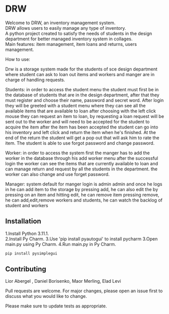 # DRW

Welcome to DRW, an inventory management system.   
DRW allows users to easily manage any type of inventory.   
A python project created to satisfy the needs of students in the design 
department for better managed inventory system in collages.   
Main features: item management, item loans and returns, users management.     

How to use:

Drw is a storage system made for the students of sce design department where student can ask
to loan out items and workers and manger are in charge of handling requests.

Students: in order to access the student menu the student must first be in the database of students that are
in the design department, after that they must register and choose their name, password and secret word.
After login they will be greeted with a student menu where they can see all the available items that are available to loan
after choosing with the left click mouse they can request an item to loan, by requesting a loan request will be sent out to the
worker and will need to be accepted for the student to acquire the item
after the item has been accepted the student can go into his inventory and left click and return the item when he's finished.
At the end of the return the student will get a pop out that will ask him to rate the item.
The student is able to use forgot password and change password.

Worker: in order to access the system first the manger has to add the worker in the database through his add worker menu
after the successful login the worker can see the items that are currently available to loan and
can manage return and request by all the students in the department.
the worker can also change and use forget password.

Manager: system default for manger login is admin admin and once he logs in he can add item to the storage by pressing add,
he can also edit the by pressing on an item and hitting edit,
he can  remove item pressing remove, he can add,edit,remove workers and students,
he can watch the backlog of student and workers

## Installation
1.Install Python 3.11.1.   
2.Install Py Charm.
3.Use 'pip install pyautogui' to install pycharm
3.Open main.py using Py Charm.
4.Run main.py in Py Charm.


```bash
pip install pysimplegui
```


## Contributing

Lior Abergel , Daniel Borisenko, Maor Merling, Elad Levi

Pull requests are welcome. For major changes, please open an issue first
to discuss what you would like to change.

Please make sure to update tests as appropriate.




